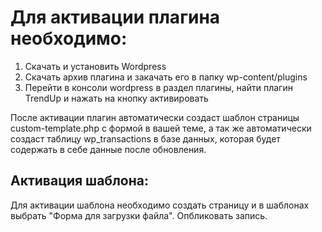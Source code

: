 <h1>Для активации плагина необходимо:</h1>
<ol>
  <li>Скачать и установить Wordpress</li>
  <li>Скачать архив плагина и закачать его в папку wp-content/plugins</li>
  <li>Перейти в консоли wordpress в раздел плагины, найти плагин TrendUp и нажать на кнопку активировать</li></li>
</ol>

После активации плагин автоматически создаст шаблон страницы custom-template.php с формой в вашей теме, а так же автоматически создаст таблицу wp_transactions в базе данных, которая будет содержать в себе данные после обновления.

<h2>Активация шаблона:</h2>
Для активации шаблона необходимо создать страницу и в шаблонах выбрать "Форма для загрузки файла". Опбликовать запись.
